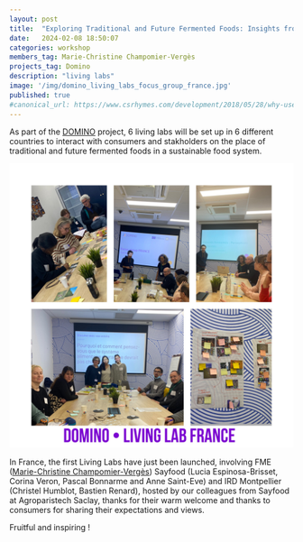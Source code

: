 ```yaml
---
layout: post
title:  "Exploring Traditional and Future Fermented Foods: Insights from France's First DOMINO Living Lab"
date:   2024-02-08 18:50:07
categories: workshop
members_tag: Marie-Christine Champomier-Vergès
projects_tag: Domino
description: "living labs"
image: '/img/domino_living_labs_focus_group_france.jpg'
published: true
#canonical_url: https://www.csrhymes.com/development/2018/05/28/why-use-a-static-site-generator.html
---
```


As part of the [DOMINO](/projects/domino/) project, 6 living labs will be set up in 6 different countries to interact with consumers and stakholders on the place of traditional and future fermented foods in a sustainable food system. 


![](/img/domino_living_labs_focus_group_france.jpg)

In France, the first Living Labs have just been launched, involving FME ([Marie-Christine Champomier-Vergès](/team/marie-christine-champomier-verges/))  Sayfood (Lucia Espinosa-Brisset, Corina Veron, Pascal Bonnarme and Anne Saint-Eve)  and IRD Montpellier (Christel Humblot, Bastien Renard), hosted by our colleagues from Sayfood at Agroparistech Saclay, thanks for their warm welcome and thanks to  consumers for sharing their expectations and views. 

Fruitful and inspiring !



